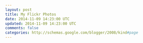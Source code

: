 ```yaml
---           
layout: post
title: My Flickr Photos
date: 2014-11-09 14:23:00 UTC
updated: 2014-11-09 14:23:00 UTC
comments: false
categories: http://schemas.google.com/blogger/2008/kind#page
---
```

